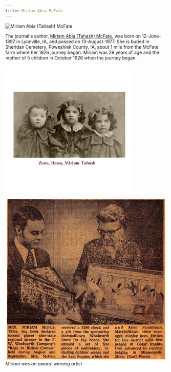 ```yaml
---
title: Miriam Abia McFate
---
```


![Miriam Abia (Tahash) McFate](https://summittservices.blob.core.windows.net/1926/miriam-thumb200s.png)  

The journal's author, [Miriam Abia (Tahash) McFate](https://helge.mcfate.family/i00009), was born on 12-June-1897 in Lynnville, IA, and passed on 13-August-1977.  She is buried in Sheridan Cemetery, Poweshiek County, IA, about 1 mile from the McFate farm where her 1926 journey began.  Miriam was 29 years of age and the mother of 5 children in October 1926 when the journey began.  

![Miriam and Her Sisters](/objects/small/miriam-tahash-and-sisters_sm.png)

![Miriam With Some of Her Award-Winning Embroidery](/objects/small/miriam-tahash-mcfate.png)
*Miriam was an award-winning artist*


